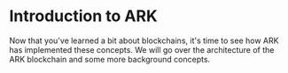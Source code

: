 # Introduction to ARK

Now that you've learned a bit about blockchains, it's time to see how ARK has implemented these concepts. We will go over the architecture of the ARK blockchain and some more background concepts.
